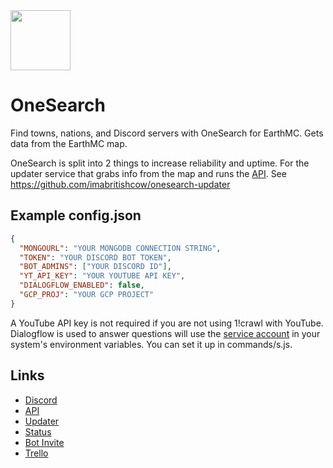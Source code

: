 <img src="https://cdn.bcow.xyz/assets/onesearch.png" width=96 height=96/>

# OneSearch

Find towns, nations, and Discord servers with OneSearch for EarthMC. Gets data from the EarthMC map.

OneSearch is split into 2 things to increase reliability and uptime. For the updater service that grabs info from the map and runs the [API](https://github.com/imabritishcow/onesearch-api). See https://github.com/imabritishcow/onesearch-updater

## Example config.json
```json
{
  "MONGOURL": "YOUR MONGODB CONNECTION STRING",
  "TOKEN": "YOUR DISCORD BOT TOKEN",
  "BOT_ADMINS": ["YOUR DISCORD ID"],
  "YT_API_KEY": "YOUR YOUTUBE API KEY",
  "DIALOGFLOW_ENABLED": false,
  "GCP_PROJ": "YOUR GCP PROJECT"
}
```
A YouTube API key is not required if you are not using 1!crawl with YouTube. Dialogflow is used to answer questions will use the [service account](https://cloud.google.com/docs/authentication/getting-started) in your system's environment variables. You can set it up in commands/s.js.

## Links

* [Discord](https://discord.gg/mXrTXhB)
* [API](https://github.com/imabritishcow/onesearch-api)
* [Updater](https://github.com/imabritishcow/onesearch-updater)
* [Status](https://bcow.statuspage.io/)
* [Bot Invite](https://l.bcow.tk/osbot)
* [Trello](https://trello.com/b/LVy0jGYg/onesearch)
